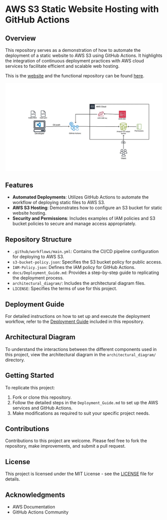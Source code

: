 # AWS S3 Static Website Hosting with GitHub Actions

## Overview
This repository serves as a demonstration of how to automate the deployment of a static website to AWS S3 using GitHub Actions. It highlights the integration of continuous deployment practices with AWS cloud services to facilitate efficient and scalable web hosting.

This is the [website](https/sechabam.co.za) and the functional repository can be found [here](https://github.com/xsechaba/sechabam-portfolio).

![Architectural Diagram](architectural_diagram/hosting-architectural-diagram.jpg)

## Features
- **Automated Deployments**: Utilizes GitHub Actions to automate the workflow of deploying static files to AWS S3.
- **AWS S3 Hosting**: Demonstrates how to configure an S3 bucket for static website hosting.
- **Security and Permissions**: Includes examples of IAM policies and S3 bucket policies to secure and manage access appropriately.

## Repository Structure
- `.github/workflows/main.yml`: Contains the CI/CD pipeline configuration for deploying to AWS S3.
- `s3-bucket-policy.json`: Specifies the S3 bucket policy for public access.
- `IAM-Policy.json`: Defines the IAM policy for GitHub Actions.
- `docs/Deployment_Guide.md`: Provides a step-by-step guide to replicating the deployment process.
- `architectural_diagram/`: Includes the architectural diagram files.
- `LICENSE`: Specifies the terms of use for this project.

## Deployment Guide
For detailed instructions on how to set up and execute the deployment workflow, refer to the [Deployment Guide](docs/Deployment_Guide.md) included in this repository.

## Architectural Diagram
To understand the interactions between the different components used in this project, view the architectural diagram in the `architectural_diagram/` directory.

## Getting Started
To replicate this project:
1. Fork or clone this repository.
2. Follow the detailed steps in the `Deployment_Guide.md` to set up the AWS services and GitHub Actions.
3. Make modifications as required to suit your specific project needs.

## Contributions
Contributions to this project are welcome. Please feel free to fork the repository, make improvements, and submit a pull request.

## License
This project is licensed under the MIT License - see the [LICENSE](LICENSE) file for details.

## Acknowledgments
- AWS Documentation
- GitHub Actions Community
